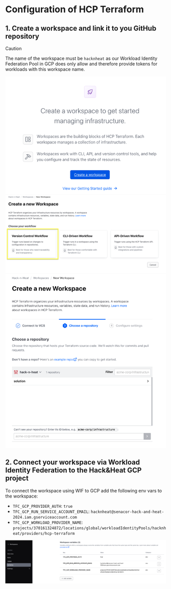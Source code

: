 # Configuration of HCP Terraform

## 1. Create a workspace and link it to you GitHub repository

> [!CAUTION]
> The name of the workspace must be `hacknheat` as our Workload Identity Federation Pool in GCP does only allow and therefore provide tokens for workloads with this workspace name.

![](./screenshots/tfe_org.png)
![](./screenshots/tfe_vcs.png)
![](./screenshots/tfe_repo.png)

## 2. Connect your workspace via Workload Identity Federation to the Hack&Heat GCP project

To connect the workspace using WIF to GCP add the following env vars to the workspace:

- `TFC_GCP_PROVIDER_AUTH`: `true`
- `TFC_GCP_RUN_SERVICE_ACCOUNT_EMAIL`: `hacknheat@senacor-hack-and-heat-2024.iam.gserviceaccount.com`
- `TFC_GCP_WORKLOAD_PROVIDER_NAME`: `projects/370161324872/locations/global/workloadIdentityPools/hacknheat/providers/hcp-terraform`

![](./screenshots/tfe_vars.png)
